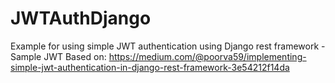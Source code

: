 # JWTAuthDjango

Example for using simple JWT authentication using Django rest framework - Sample JWT
Based on: https://medium.com/@poorva59/implementing-simple-jwt-authentication-in-django-rest-framework-3e54212f14da
